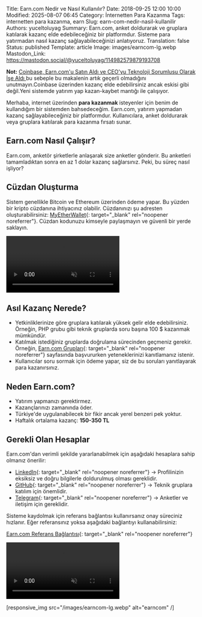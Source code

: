 Title: Earn.com Nedir ve Nasıl Kullanılır?
Date: 2018-09-25 12:00 10:00
Modified: 2025-08-07 06:45
Category: İnternetten Para Kazanma
Tags: internetten para kazanma, earn
Slug: earn-com-nedir-nasil-kullanilir
Authors: yuceltoluyag
Summary: Earn.com, anket doldurarak ve gruplara katılarak kazanç elde edebileceğiniz bir platformdur. Sisteme para yatırmadan nasıl kazanç sağlayabileceğinizi anlatıyoruz.
Translation: false
Status: published
Template: article
Image: images/earncom-lg.webp
Mastodon_Link: https://mastodon.social/@yuceltoluyag/114982579879193708

<div class="info-box warning">
<b>Not:</b> 
<a href="https://cointelegraph.com/news/coinbase-acquires-earncom-and-hires-ceo-as-chief-technology-officer" target="_blank" rel="noopener noreferrer"> Coinbase, Earn.com'u Satın Aldı ve CEO'yu Teknoloji Sorumlusu Olarak İşe Aldı </a>bu sebeple bu makalenin artık geçerli olmadığını unutmayın.Coinbase üzerinden kazanç elde edebilirsiniz ancak eskisi gibi değil.Yeni sistemde yatırım  yap kazan-kaybet mantığı ile çalışıyor.
</div>


Merhaba, internet üzerinden **para kazanmak** isteyenler için benim de kullandığım bir sistemden bahsedeceğim. Earn.com, yatırım yapmadan kazanç sağlayabileceğiniz bir platformdur. Kullanıcılara, anket doldurarak veya gruplara katılarak para kazanma fırsatı sunar.

## Earn.com Nasıl Çalışır?
Earn.com, anketör şirketlerle anlaşarak size anketler gönderir. Bu anketleri tamamladıktan sonra en az 1 dolar kazanç sağlarsınız. Peki, bu süreç nasıl işliyor?

## Cüzdan Oluşturma
Sistem genellikle Bitcoin ve Ethereum üzerinden ödeme yapar. Bu yüzden bir kripto cüzdanına ihtiyacınız olabilir. Cüzdanınızı şu adresten oluşturabilirsiniz: [MyEtherWallet](https://www.myetherwallet.com/){: target="_blank" rel="noopener noreferrer"}. Cüzdan kodunuzu kimseyle paylaşmayın ve güvenli bir yerde saklayın.

<div class="video-container">
  <video autoplay loop muted playsinline>
    <source src="/images/cuzdan-olusturma.webm" type="video/webm" />
  </video>
</div>

## Asıl Kazanç Nerede?

- Yetkinliklerinize göre gruplara katılarak yüksek gelir elde edebilirsiniz. Örneğin, PHP grubu gibi teknik gruplarda soru başına 100 $ kazanmak mümkündür.
- Katılmak istediğiniz gruplarda doğrulama sürecinden geçmeniz gerekir. Örneğin, [Earn.com Grupları](https://earn.com/lists/){: target="_blank" rel="noopener noreferrer"} sayfasında başvururken yeteneklerinizi kanıtlamanız istenir.
- Kullanıcılar soru sormak için ödeme yapar, siz de bu soruları yanıtlayarak para kazanırsınız.

## Neden Earn.com?
- Yatırım yapmanızı gerektirmez.
- Kazançlarınızı zamanında öder.
- Türkiye'de uygulanabilecek bir fikir ancak yerel benzeri pek yoktur.
- Haftalık ortalama kazanç: **150-350 TL**

## Gerekli Olan Hesaplar
Earn.com'dan verimli şekilde yararlanabilmek için aşağıdaki hesaplara sahip olmanız önerilir:

- [LinkedIn](https://www.linkedin.com/in/yuceltoluyag/){: target="_blank" rel="noopener noreferrer"} → Profilinizin eksiksiz ve doğru bilgilerle doldurulmuş olması gereklidir.
- [GitHub](https://github.com/yuceltoluyag){: target="_blank" rel="noopener noreferrer"} → Teknik gruplara katılım için önemlidir.
- [Telegram](https://t.me/yuceltoluyag){: target="_blank" rel="noopener noreferrer"} → Anketler ve iletişim için gereklidir.

Sisteme kaydolmak için referans bağlantısı kullanırsanız onay süreciniz hızlanır. Eğer referansınız yoksa aşağıdaki bağlantıyı kullanabilirsiniz:

[Earn.com Referans Bağlantısı](http://earn.com/friday13/referral/?a=b6bpe21djavw2sar){: target="_blank" rel="noopener noreferrer"}

<div class="video-container">
  <video autoplay loop muted playsinline>
    <source src="/images/ornek-cevaplama.webm" type="video/webm" />
  </video>
</div>

[responsive_img src="/images/earncom-lg.webp" alt="earncom" /]
